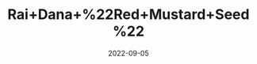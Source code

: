 ---
title: 'Rai+Dana+%22Red+Mustard+Seed%22'
date: '2022-09-05' 
metatag: '' 
inventory: '0' 
draft: false 
# meta description 
shortDescripton: ''
description: 'Seed'
longdescription: ''
featured: True
# product Price
price: '20.0'
# Product Short Description
shortDescription: ''
productID: '9563856B-0B2D-ED11-9968-005056B3A416'
type: 'products'
category: 'Seed' 
thumnailproduct: 'https://aminsaddiquidawakhana.eralive.net/images/products/9563856B-0B2D-ED11-9968-005056B3A4161.png' 
images:
  - image: 'images/products/9563856B-0B2D-ED11-9968-005056B3A4161.png'  
Variants:
---